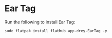# Ear Tag

Run the following to install Ear Tag:

```
sudo flatpak install flathub app.drey.EarTag -y
```
